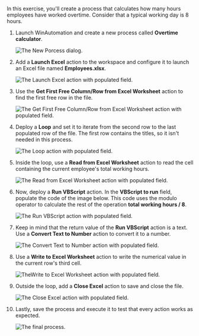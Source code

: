 In this exercise, you'll create a process that calculates how many hours employees have worked overtime. Consider that a typical working day is 8 hours. 

1. Launch WinAutomation and create a new process called **Overtime calculator**.

    ![The New Porcess dialog.](..\media\new-process-overtime-calculator.png)

1. Add a **Launch Excel** action to the workspace and configure it to launch an Excel file named **Employees.xlsx**.

    ![The Launch Excel action with populated field.](..\media\launch-excel.png)

1. Use the **Get First Free Column/Row from Excel Worksheet** action to find the first free row in the file.

    ![The Get First Free Column/Row from Excel Worksheet action with populated field.](..\media\get-free-row-excel.png)

1. Deploy a **Loop** and set it to iterate from the second row to the last populated row of the file. The first row contains the titles, so it isn't needed in this process.

    ![The Loop action with populated field.](..\media\loop.png)

1. Inside the loop, use a **Read from Excel Worksheet** action to read the cell containing the current employee's total working hours. 

    ![The Read from Excel Worksheet action with populated field.](..\media\read-excel.png)

1. Now, deploy a **Run VBScript** action. In the **VBScript to run** field, populate the code of the image below. This code uses the modulo operator to calculate the rest of the operation **total working hours / 8**. 

    ![The Run VBScript action with populated field.](..\media\run-vbscript-exercise.png)

1. Keep in mind that the return value of the **Run VBScript** action is a text. Use a **Convert Text to Number** action to convert it to a number. 

    ![The Convert Text to Number action with populated field.](..\media\convert-text-to-number-vbscript.png)

1. Use a **Write to Excel Worksheet** action to write the numerical value in the current row's third cell.

    ![TheWrite to Excel Worksheet action with populated field.](..\media\write-excel.png)

1. Outside the loop, add a **Close Excel** action to save and close the file.

    ![The Close Excel action with populated field.](..\media\close-excel.png)

1. Lastly, save the process and execute it to test that every action works as expected. 

    ![The final process.](..\media\final-process-vbscript.png)